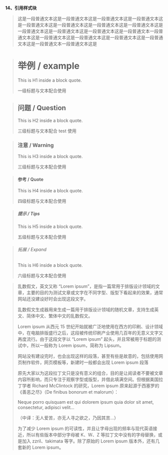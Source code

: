**14、引用样式块**

>  这是一段普通文本这是一段普通文本这是一段普通文本这是一段普通文本这是一段普通文本这是一段普通文本这是一段普通文本这是一段普通文本这是一段普通文本这是一段普通文本这是一段普通文本这是一段普通文本一段普通文本这是一段普通文本这是一段普通文本这是一段普通文本这是一段普通文本这是一段普通文本一段普通文本这是

> # 举例 / example
>
> This is H1 inside a block quote.
>
> 一级标题与文本配合使用

> ## 问题 / Question
>
> This is H2 inside a block quote.
>
> 三级标题与文本配合 test 使用
>

> ### 注意 / Warning
>
> This is H3 inside a block quote.
>
> 三级标题与文本配合使用

> #### 参考 / Quote
>
> This is H4 inside a block quote.
>
> 四级标题与文本配合使用

> ##### 提示 / Tips
>
> This is H5 inside a block quote.
>
> 五级标题与文本配合使用

> ###### 拓展 / Expand
>
> This is H6 inside a block quote.
>
> 六级标题与文本配合使用

> 乱数假文，英文又称 “Lorem ipsum”，是指一篇常用于排版设计领域的文章，主要的目的为测试文章或文字在不同字型、版型下看起来的效果，通常网站还没建设好时会出现这段文字。
>
> 乱数假文生成器用来生成一篇用于排版设计领域的随机文章，支持生成英文、简体中文、繁体中文的乱数假文。
>
> Lorem ipsum 从西元 15 世纪开始就被广泛地使用在西方的印刷、设计领域中，在电脑排版盛行之后，这段被传统印刷产业使用几百年的无意义文字又再度流行。由于这段文字以 “Lorem ipsum” 起头，并且常被用于标题的测试中，所以一般称为 Lorem ipsum，简称为 Lipsum。
>
> 网站没有建设完时，也会出现这样的段落，甚至有些是故意的，包括使用网页制作软件，网页模板等，新建时一般都会出现 Lorem ipsum 段落
>
> 原先大家以为这段拉丁文只是没有意义的组合，目的是让阅读者不要被文章内容所影响，而只专注于观察字型或版型，并借此填满空间。但根据美国拉丁学者 Richard McClintock 的研究，Lorem ipsum 原来起源于西塞罗的《善恶之尽》（De finibus bonorum et malorum）：
>
> Neque porro quisquam est qui dolorem ipsum quia dolor sit amet, consectetur, adipisci velit…
>
> （中译：无人爱苦，亦无人寻之欲之，乃因其苦…）
>
> 为了减少 Lorem ipsum 的可读性，并且让字母出现的频率与现代英语接近，所以有些版本中部分字母被 K、W、Z 等拉丁文中没有的字母替换，或是加入 zzril、takimata 等字。除了原始的 Lorem ipsum 版本外，还有几套新的 Lorem ipsum。